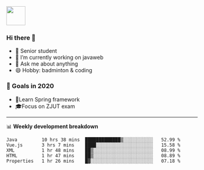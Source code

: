 <img src="https://github.com/egoist/egoist/raw/master/balloon.gif" width="50">

### Hi there 🐏

- 🌱 Senior student
- 🔭 I’m currently working on javaweb
- 💬 Ask me about anything
- 😄 Hobby: badminton & coding

### 🚀 Goals in 2020
+ 🍃Learn Spring framework
+ 🎓Focus on ZJUT exam
-------

📊 **Weekly development breakdown**
<!--START_SECTION:waka-->
```text
Java         10 hrs 38 mins  █████████████▒░░░░░░░░░░░   52.99 % 
Vue.js       3 hrs 7 mins    ████░░░░░░░░░░░░░░░░░░░░░   15.58 % 
XML          1 hr 48 mins    ██▒░░░░░░░░░░░░░░░░░░░░░░   08.99 % 
HTML         1 hr 47 mins    ██▒░░░░░░░░░░░░░░░░░░░░░░   08.89 % 
Properties   1 hr 26 mins    █▓░░░░░░░░░░░░░░░░░░░░░░░   07.18 % 
```
<!--END_SECTION:waka-->
